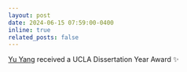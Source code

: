 ```yaml
---
layout: post
date: 2024-06-15 07:59:00-0400
inline: true
related_posts: false
---
```


<!-- A simple inline announcement with Markdown emoji! :sparkles: :smile: -->

[Yu Yang](https://sites.google.com/g.ucla.edu/yuyang/) received a UCLA Dissertation Year Award :sparkles: